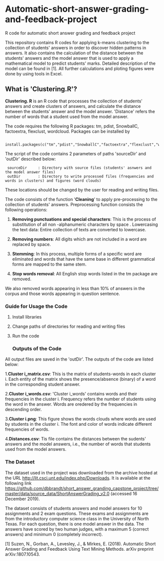 # Automatic-short-answer-grading-and-feedback-project
R code for automatic short answer grading and feedback project

This repository contains R codes for applying k-means clustering to the collection of students' answers in order to discover hidden patterns in answers. It also contains the calculation of the distance between the students' answers and the model answer that is used to apply a mathematical model to predict students' marks. Detailed description of the model can be found in [1]. All further calculations and ploting figures were done by using tools in Excel. 

## What is 'Clustering.R'?

**Clustering. R** is an R code that processes the collection of students' answers and create clusters of answers, and calculate the distance between the students' answer and the model answer. 'Distance' refers the number of words that a student used from the model answer.   

The code requires the following R packages: tm, pdist, SnowballC, factoextra, flexclust, wordcloud. Packages can be installed by

     install.packages(c("tm","pdist","SnowballC","factoextra","flexclust","wordcloud"))

The script of the code contains 2 parameters of paths 'sourceDir' and 'outDir' described below:

     sourceDir     : Directory with source files (students' asnwers and the model answer files)
     outDir        : Directory to write processed files (frequencies and words in clusters) and figures (word clouds)

These locations should be changed by the user for reading and writing files.

The code consists of the function '**Cleaning**' to apply pre-processing to the collection of students' answers. Preprocessing function consists the following operations:

1. **Removing punctuations and special characters**: This is the process of substitution of all non -alphanumeric characters by space .
Lowercasing the text data: Entire collection of texts are converted to lowercase.

2. **Removing numbers**: All digits which are not included in a word are replaced by space. 

3. **Stemming**: In this process, multiple forms of a specific word are eliminated and words that have the same base in different grammatical forms are mapped to the same stem.

4. **Stop words removal**: All English stop words listed in the tm package are removed.

We also removed words appearing in less than 10% of answers in the corpus and those words appearing in question sentence.

   ### Guide for Usage the Code

1. Install libraries
2. Change paths of directories for reading and writing files
3. Run the code

   ### Outputs of the Code
All output files are saved in the 'outDir'. The outputs of the code are listed below:

1.**Cluster i_matrix.csv**: This is the matrix of students-words in each cluster i. Each entity of the matrix shows the presence/absence (binary) of a word in the corresponding student answer.

2.**Cluster i_words.csv**: 'Cluster i_words' contains words and their frequencies in the cluster i. Frequency refers the number of students using the word in the answer. Words are oredered by the frequencies in descending order. 

3.**Cluster i.png**: This figure shows the words clouds where words are used by students in the cluster i. The font and color of words indicate different frequencies of words. 

4.**Distances.csv**: Tis file contains the distances between the sudents' answers and the model answers, i.e., the number of words that students used from the model answers.

  ### The Dataset
 
The dataset used in the project was downloaded from the archive hosted at the URL http://lit.csci.unt.edu/index.php/Downloads. It is available at the following link https://github.com/dbbrandt/short_answer_granding_capstone_project/tree/master/data/source_data/ShortAnswerGrading_v2.0 (accessed 16 December 2019).  
 
The dataset  consists of students answers and model answers for 10 assignments and 2 exam questions. These exams and assignments are from the introductory computer science class in the University of North Texas. For each question, there is one model answer in the data. The answers have scored by two human judges, with a maximum 5 (correct answers) and minimum 0 (completely incorrect).
 
 
[1] Suzen, N., Gorban, A., Levesley, J., & Mirkes, E. (2018). Automatic Short Answer Grading and Feedback Using Text Mining Methods. arXiv preprint arXiv:1807.10543.

